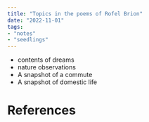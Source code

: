 ```yaml
---
title: "Topics in the poems of Rofel Brion"
date: "2022-11-01"
tags:
- "notes"
- "seedlings"
---
```


- contents of dreams
- nature observations
- A snapshot of a commute
- A snapshot of domestic life

# References